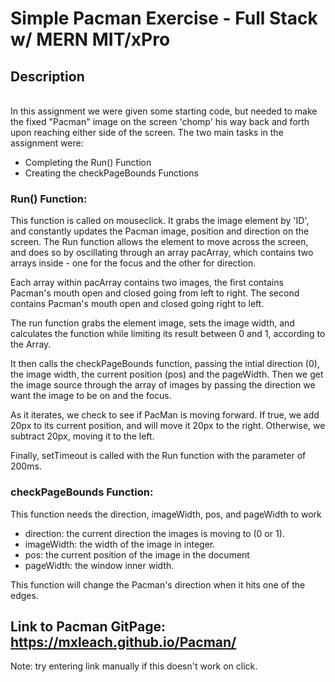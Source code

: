 # Simple Pacman Exercise - Full Stack w/ MERN MIT/xPro

## Description
<br>
In this assignment we were given some starting code, but needed to make the fixed "Pacman" image on the screen 'chomp' his way back and forth upon reaching either side of the screen. The two main tasks in the assignment were: 

* Completing the Run() Function 
* Creating the checkPageBounds Functions

### Run() Function: 
This function is called on mouseclick. It grabs the image element by 'ID', and constantly updates the Pacman image, position and direction on the screen. The Run function allows the element to move across the screen, and does so by oscillating through an array pacArray, which contains two arrays inside - one for the focus and the other for direction. 

Each array within pacArray contains two images, the first contains Pacman's mouth open and closed going from left to right. The second contains Pacman's mouth open and closed going right to left. 

The run function grabs the element image, sets the image width, and calculates the function while limiting its result between 0 and 1, according to the Array. 

It then calls the checkPageBounds function, passing the intial direction (0), the image width, the current position (pos) and the pageWidth. Then we get the image source through the array of images by passing the direction we want the image to be on and the focus. 

As it iterates, we check to see if PacMan is moving forward. If true, we add 20px to its current position, and will move it 20px to the right. Otherwise, we subtract 20px, moving it to the left. 

Finally, setTimeout is called with the Run function with the parameter of 200ms. 



### checkPageBounds Function:
This function needs the direction, imageWidth, pos, and pageWidth to work 
* direction: the current direction the images is moving to (0 or 1). 
* imageWidth: the width of the image in integer. 
* pos: the current position of the image in the document 
* pageWidth: the window inner width.

This function will change the Pacman's direction when it hits one of the edges. 


## Link to Pacman GitPage: https://mxleach.github.io/Pacman/

Note: try entering link manually if this doesn't work on click. 
